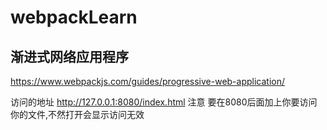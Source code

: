 # webpackLearn

## 渐进式网络应用程序
https://www.webpackjs.com/guides/progressive-web-application/

访问的地址 http://127.0.0.1:8080/index.html
注意 要在8080后面加上你要访问你的文件,不然打开会显示访问无效